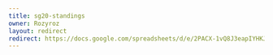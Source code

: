 ```yaml
---
title: sg20-standings
owner: Rozyroz
layout: redirect
redirect: https://docs.google.com/spreadsheets/d/e/2PACX-1vQ8J3eapIYHKJyLY7Tm6EWCO5jLcM_bCEJc2_jYZAGeHgno1OO9s_A4Ohc5BTGbDuwY_xnSQBucryxe/pubhtml
---
```


